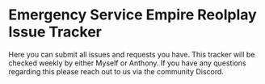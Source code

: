 # Emergency Service Empire Reolplay Issue Tracker

Here you can submit all issues and requests you have. This tracker will be checked weekly by either Myself or Anthony. If you have any questions regarding this please reach out to us via the community Discord. 

